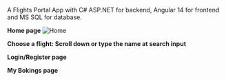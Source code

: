 A Flights Portal App with C# ASP.NET for backend, Angular 14 for frontend and MS SQL for database.

<b>Home page</b>
![Home](https://github.com/AmpatzidisSavvas/FlightsPortalApp/assets/134397286/04d6eeb1-d587-469a-8ca3-c0ac80aa1c43)


<b>Choose a flight: Scroll down or type the name at search input</b>


<b>Login/Register page</b>


<b>My Bokings page</b>

